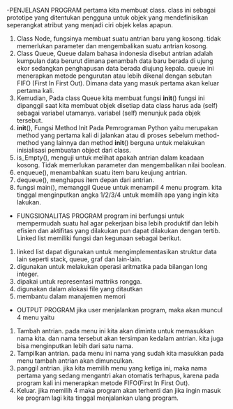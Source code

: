 -PENJELASAN PROGRAM
pertama kita membuat class. class ini sebagai prototipe yang ditentukan pengguna untuk objek yang mendefinisikan seperangkat atribut yang menjadi ciri objek kelas apapun.
1. Class Node, fungsinya membuat suatu antrian baru yang kosong. tidak memerlukan parameter dan mengembalikan suatu
   antrian kosong. 
2. Class Queue, Queue dalam bahasa indonesia disebut antrian adalah kumpulan data berurut dimana penambah data baru
   berada di ujung ekor sedangkan penghapusan data berada diujung kepala. queue ini menerapkan metode pengurutan atau lebih dikenal dengan sebutan FIFO (First In First Out). Dimana data yang masuk pertama akan keluar pertama kali. 
3. Kemudian, Pada class Queue kita membuat fungsi __init__() fungsi ini dipanggil saat kita membuat objek disetiap
   data class harus ada (self) sebagai variabel utamanya. variabel (self) menunjuk pada objek tersebut.
3. __init__(), Fungsi Method Init Pada Pemrograman Python yaitu merupakan method yang pertama kali di jalankan atau
    di proses sebelum method-method yang lainnya dan method __init__() berguna untuk melakukan inisialisasi pembuatan object dari class.
4. is_Empty(), menguji untuk melihat apakah antrian dalam keadaan kosong. Tidak memerlukan parameter dan
    mengembalikan nilai boolean.
5. enqueue(), menambahkan suatu item baru keujung antrian.
6. dequeue(), menghapus item depan dari antrian.
7. fungsi main(), memanggil Queue untuk menampil 4 menu program. kita tinggal menginputkan angka 1/2/3/4 untuk
   memilih apa yang ingin kita lakukan.


- FUNGSIONALITAS PROGRAM
program ini berfungsi untuk mempermudah suatu hal agar pekerjaan bisa lebih produktif dan lebih efisien dan aktifitas yang dilakukan pun dapat dilakukan dengan tertib. Linked list memiliki fungsi dan kegunaan sebagai berikut.
1. linked list dapat digunakan untuk mengimplementasikan struktur data lain seperti stack, queue, graf 
    dan lain-lain.
2. digunakan untuk melakukan operasi aritmatika pada bilangan long integer.
3. dipakai untuk representasi mattriks rongga.
4. digunakan dalam alokasi file yang ditautkan
5. membantu dalam manajemen memori


- OUTPUT PROGRAM
jika user menjalankan program, maka akan muncul 4 menu yaitu
1. Tambah antrian. pada menu ini kita akan diminta untuk memasukkan nama kita. dan nama tersebut akan tersimpan
   kedalam  antrian. kita juga bisa menginputkan lebih dari satu nama.
2. Tampilkan antrian. pada menu ini nama yang sudah kita masukkan pada menu tambah antrian akan dimunculkan.
3. panggil antrian. jika kita memilih menu yang ketiga ini, maka nama pertama yang sedang mengantri akan otomatis
   terhapus, karena pada program kali ini menerapkan metode FIFO(First In First Out).
4. Keluar. jika memilih 4 maka program akan terhenti dan jika ingin masuk ke program lagi kita tinggal menjalankan
   ulang program.

